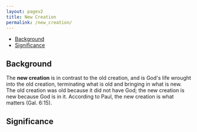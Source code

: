 ```yaml
---
layout: pagev2
title: New Creation
permalink: /new_creation/
---
```

- [Background](#background)
- [Significance](#significance)

## Background

The **new creation** is in contrast to the old creation, and is God's life wrought into the old creation, terminating what is old and bringing in what is new. The old creation was old because it did not have God; the new creation is new  because God is in it. According to Paul, the new creation is what matters (Gal. 6:15).

## Significance
